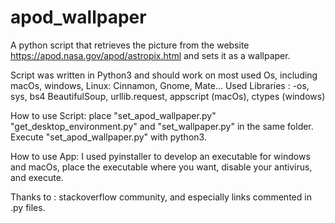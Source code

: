 # apod_wallpaper
A python script that retrieves the picture from the website https://apod.nasa.gov/apod/astropix.html and sets it as a wallpaper.

Script was written in Python3 and should work on most used Os, including macOs, windows, Linux: Cinnamon, Gnome, Mate...
Used Libraries :
 -os, sys, bs4 BeautifulSoup, urllib.request, appscript (macOs), ctypes (windows)
 
 How to use Script:
 place "set_apod_wallpaper.py" "get_desktop_environment.py" and "set_wallpaper.py" in the same folder. Execute "set_apod_wallpaper.py" with python3.
 
 How to use App:
 I used pyinstaller to develop an executable for windows and macOs, place the executable where you want, disable your antivirus, and execute. 
 
 
 Thanks to :
 stackoverflow community, and especially links commented in .py files.
